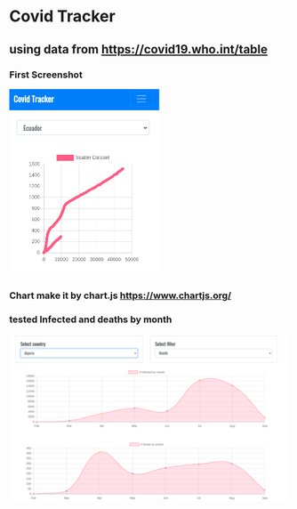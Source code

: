 # Covid Tracker

## using data from https://covid19.who.int/table

### First Screenshot
![Greeting Started](screenshots/Ecuador_cases.png)

### Chart make it by chart.js https://www.chartjs.org/



### tested Infected and deaths by month

![Greeting Started](screenshots/Fetched1.png)